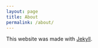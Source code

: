 ```yaml
---
layout: page
title: About
permalink: /about/
---
```


This website was made with [Jekyll](http://jekyllrb.com).
